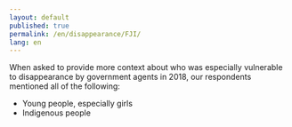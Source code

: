 ```yaml
---
layout: default
published: true
permalink: /en/disappearance/FJI/
lang: en
---
```


When asked to provide more context about who was especially vulnerable to disappearance by government agents in 2018, our respondents mentioned all of the following:
-	Young people, especially girls
-	Indigenous people

